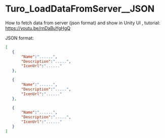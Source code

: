# Turo_LoadDataFromServer__JSON
How to fetch data from server (json format) and show in Unity UI , tutorial: https://youtu.be/rnDaBuYgHgQ


JSON format:
```json
[
   {
       "Name":"......",
       "Description":".....",
       "IconUrl":"......"
   },

   {
       "Name":"......",
       "Description":".....",
       "IconUrl":"......"
   },

   {
       "Name":"......",
       "Description":".....",
       "IconUrl":"......"
   }
]
```
